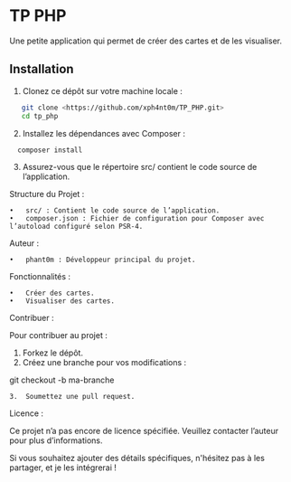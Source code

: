 
# TP PHP

Une petite application qui permet de créer des cartes et de les visualiser.

## Installation

1. Clonez ce dépôt sur votre machine locale :
```bash
   git clone <https://github.com/xph4nt0m/TP_PHP.git>
   cd tp_php
```
2. Installez les dépendances avec Composer :
```bash
  composer install 
```
3.	Assurez-vous que le répertoire src/ contient le code source de l’application.

Structure du Projet :

	•	src/ : Contient le code source de l’application.
	•	composer.json : Fichier de configuration pour Composer avec l’autoload configuré selon PSR-4.

Auteur :

	•	phant0m : Développeur principal du projet.

Fonctionnalités :

	•	Créer des cartes.
	•	Visualiser des cartes.

Contribuer :

Pour contribuer au projet :
1.	Forkez le dépôt.
2.	Créez une branche pour vos modifications :

git checkout -b ma-branche


	3.	Soumettez une pull request.

Licence :

Ce projet n’a pas encore de licence spécifiée. Veuillez contacter l’auteur pour plus d’informations.

Si vous souhaitez ajouter des détails spécifiques, n'hésitez pas à les partager, et je les intégrerai !